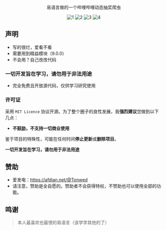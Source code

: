 <div align="center">
  
易语言做的一个哔哩哔哩动态抽奖爬虫
  
![1](https://img.shields.io/badge/License-MIT-brightgreen)
![2](https://img.shields.io/badge/Price-free-blue)
![3](https://img.shields.io/badge/Version-1.0.0-red)
![4](https://img.shields.io/badge/QQ_group-195173307-yellow)

</div>

## 声明

- 写的很烂，爱看不看
- 需要用到精益模块（9.0.0）
- 不会用？自己改改代码

### 一切开发旨在学习，请勿用于非法用途

- 完全免费且开放源代码，仅供学习研究使用

### 许可证

采用 `MIT Licence` 协议开源。为了整个圈子的良性发展，我**强烈建议**您做到以下几点：

- **不鼓励，不支持一切商业使用**

鉴于项目的特殊性，可能在任何时间**停止更新**或**删除项目**。

**一切开发旨在学习，请勿用于非法用途**

## 赞助
- 爱发电：https://afdian.net/@Tonwed
- 请注意，赞助是全自愿的。赞助者不会获得特权，不赞助也可以使用全部的功能。


## 鸣谢

> 本人最喜欢也最恨的易语言（该学学其他的了）

